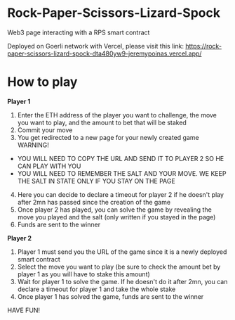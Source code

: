 
# Rock-Paper-Scissors-Lizard-Spock
Web3 page interacting with a RPS smart contract

Deployed on Goerli network with Vercel, please visit this link:
https://rock-paper-scissors-lizard-spock-dta480yw9-jeremypoinas.vercel.app/

# How to play

**Player 1**

 1. Enter the ETH address of the player you want to challenge, the move you want to play, and the amount to bet that will be staked
 2. Commit your move
 3. You get redirected to a new page for your newly created game   
 WARNING!  
 - YOU WILL NEED TO COPY THE URL AND SEND IT TO PLAYER 2 SO HE CAN PLAY WITH YOU  
 - YOU WILL NEED TO REMEMBER THE SALT AND YOUR MOVE. WE KEEP THE SALT IN STATE ONLY IF YOU STAY ON THE PAGE  
 4. Here you can decide to declare a timeout for player 2 if he doesn't play after 2mn has passed since the creation of the game
 5. Once player 2 has played, you can solve the game by revealing the move you played and the salt (only written if you stayed in the page)
 6. Funds are sent to the winner

**Player 2**

 1. Player 1 must send you the URL of the game since it is a newly
    deployed smart contract
 2. Select the move you want to play (be sure to check the amount bet by player 1 as you will have to stake this amount)
 3. Wait for player 1 to solve the game. If he doesn't do it after 2mn, you can declare a timeout for player 1 and take the whole stake
 4. Once player 1 has solved the game, funds are sent to the winner

HAVE FUN!
